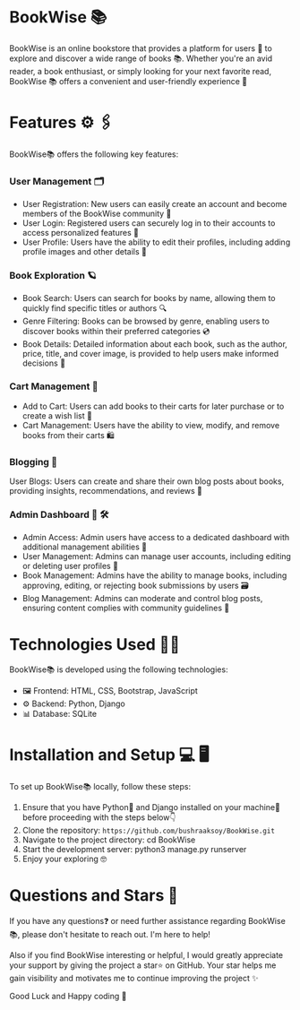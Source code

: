# BookWise 📚

BookWise is an online bookstore that provides a platform for users 👥 to explore and discover a wide range of books 📚. Whether you're an avid reader, a book enthusiast, or simply looking for your next favorite read, BookWise 📚 offers a convenient and user-friendly experience 📌

# Features ⚙ 🖇

BookWise📚 offers the following key features:

### User Management 🗂

- User Registration: New users can easily create an account and become members of the BookWise community 🔑
- User Login: Registered users can securely log in to their accounts to access personalized features 🔐
- User Profile: Users have the ability to edit their profiles, including adding profile images and other details 👤

### Book Exploration 🪐

- Book Search: Users can search for books by name, allowing them to quickly find specific titles or authors 🔍
- Genre Filtering: Books can be browsed by genre, enabling users to discover books within their preferred categories 💿
- Book Details: Detailed information about each book, such as the author, price, title, and cover image, is provided to help users make informed decisions 📕

### Cart Management 🛒

- Add to Cart: Users can add books to their carts for later purchase or to create a wish list 🛒
- Cart Management: Users have the ability to view, modify, and remove books from their carts 🛍

### Blogging 📝

User Blogs: Users can create and share their own blog posts about books, providing insights, recommendations, and reviews 📰

### Admin Dashboard 👤 🛠️

- Admin Access: Admin users have access to a dedicated dashboard with additional management abilities 💁
- User Management: Admins can manage user accounts, including editing or deleting user profiles 👥
- Book Management: Admins have the ability to manage books, including approving, editing, or rejecting book submissions by users 🗃
- Blog Management: Admins can moderate and control blog posts, ensuring content complies with community guidelines 📇

# Technologies Used 🔧🦾

BookWise📚 is developed using the following technologies:

- 🖼 Frontend: HTML, CSS, Bootstrap, JavaScript
- ⚙️ Backend: Python, Django
- 📊 Database: SQLite

# Installation and Setup 💻 🖥

To set up BookWise📚 locally, follow these steps:

1. Ensure that you have Python🐍 and Django installed on your machine📠 before proceeding with the steps below👇
2. Clone the repository: `https://github.com/bushraaksoy/BookWise.git`
3. Navigate to the project directory: cd BookWise
4. Start the development server: python3 manage.py runserver
5. Enjoy your exploring 🤓

# Questions and Stars 🌟

If you have any questions❓ or need further assistance regarding BookWise📚, please don't hesitate to reach out. I'm here to help!

Also if you find BookWise interesting or helpful, I would greatly appreciate your support by giving the project a star⭐️ on GitHub. Your star helps me gain visibility and motivates me to continue improving the project ✨

Good Luck and Happy coding 🤗
